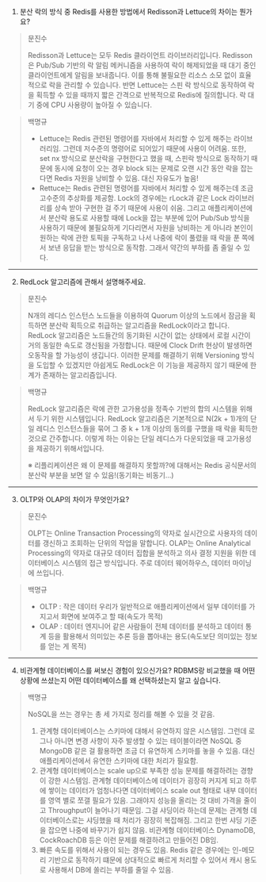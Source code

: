 1. 분산 락의 방식 중 Redis를 사용한 방법에서 Redisson과 Lettuce의 차이는 뭔가요?

> 문진수
>
> Redisson과 Lettuce는 모두 Redis 클라이언트 라이브러리입니다. Redisson은 Pub/Sub 기반의 락 알림 메커니즘을 사용하여 락이 해제되었을 때 대기 중인 클라이언트에게 알림을 보내줍니다. 이를 통해 불필요한 리소스 소모 없이 효율적으로 락을 관리할 수 있습니다. 반면 Lettuce는 스핀 락 방식으로 동작하여 락을 획득할 수 있을 때까지 짧은 간격으로 반복적으로 Redis에 질의합니다. 락 대기 중에 CPU 사용량이 높아질 수 있습니다.

> 백명규
> 
> - Lettuce는 Redis 관련된 명령어를 자바에서 처리할 수 있게 해주는 라이브러리임. 그런데 저수준의 명령어로 되어있기 때문에 사용이 어려움. 
> 또한, set nx 방식으로 분산락을 구현한다고 했을 때, 스핀락 방식으로 동작하기 때문에 동시에 요청이 오는 경우 block 되는 문제로 오랜 시간 동안 락을 잡는다면
> Redis 자원을 낭비할 수 있음. 대신 자유도가 높음!
> - Rettuce는 Redis 관련된 명령어를 자바에서 처리할 수 있게 해주는데 조금 고수준의 추상화를 제공함. Lock의 경우에는 rLock과 같은 Lock 라이브러리를
> 상속 받아 구현한 걸 주기 때문에 사용이 쉬움. 그리고 애플리케이션에서 분산락 용도로 사용할 때에 Lock을 잡는 부분에 있어 Pub/Sub 방식을 사용하기 때문에
> 불필요하게 기다리면서 자원을 낭비하는 게 아니라 본인이 원하는 락에 관한 토픽을 구독하고 나서 나중에 락이 풀렸을 때 락을 푼 쪽에서 보낸 응답을 받는 방식으로 동작함.
> 그래서 약간의 부하를 좀 줄일 수 있다.
---
2. RedLock 알고리즘에 관해서 설명해주세요.

> 문진수
>
> N개의 레디스 인스턴스 노드들을 이용하여 Quorum  이상의 노드에서 잠금을 획득하면 분산락 획득으로 취급하는 알고리즘을 RedLock이라고 합니다. RedLock 알고리즘은 노드들간의 동기화된 시간이 없는 상태에서 로컬 시간이 거의 동일한 속도로 갱신됨을 가정합니다. 때문에 Clock Drift 현상이 발생하면 오동작을 할 가능성이 생깁니다. 이러한 문제를 해결하기 위해 Versioning 방식을 도입할 수 있겠지만 아쉽게도 RedLock은 이 기능을 제공하지 않기 때문에 한계가 존재하는 알고리즘입니다.

> 백명규
> 
> RedLock 알고리즘은 락에 관한 고가용성을 정족수 기반의 합의 시스템을 위해서 두기 위한 시스템입니다.
> RedLock 알고리즘은 기본적으로 N(2k + 1)개의 단일 레디스 인스턴스들을 묶어 그 중 k + 1개 이상의 동의를 구했을 때 락을 획득한 것으로 간주합니다.
> 이렇게 하는 이유는 단일 레디스가 다운되었을 때 고가용성을 제공하기 위해서입니다.
> 
> ※ 리플리케이션은 왜 이 문제를 해결하지 못할까?에 대해서는 Redis 공식문서의 분산락 부분을 보면 알 수 있음!(동기화는 비동기...)

---
3. OLTP와 OLAP의 차이가 무엇인가요?

> 문진수
>
> OLPT는 Online Transaction Processing의 약자로 실시간으로 사용자의 데이터를 갱신하고 조회하는 단위의 작업을 말합니다. OLAP는 Online Analytical Processing의 약자로 대규모 데이터 집합을 분석하고 의사 결정 지원을 위한 데이터베이스 시스템의 접근 방식입니다. 주로 데이터 웨어하우스, 데이터 마이닝에 쓰입니다.

> 백명규
> 
> - OLTP : 작은 데이터 우리가 일반적으로 애플리케이션에서 일부 데이터를 가지고서 화면에 보여주고 할 때(속도가 목적)
> - OLAP : 데이터 엔지니어 같은 사람들이 전체 데이터를 분석하고 데이터 통계 등을 활용해서 의미있는 추론 등을 뽑아내는 용도(속도보단 의미있는 정보를 얻는 게 목적) 

---
4. 비관계형 데이터베이스를 써보신 경험이 있으신가요? 
RDBMS랑 비교했을 때 어떤 상황에 쓰셨는지 어떤 데이터베이스를 왜 선택하셨는지 알고 싶습니다.

> 백명규
> 
> NoSQL을 쓰는 경우는 총 세 가지로 정리를 해볼 수 있을 것 같음.
> 
> 1. 관계형 데이터베이스는 스키마에 대해서 유연하지 않은 시스템임. 그런데 로그나 아니면 변경 사항이 자주 발생할 수 있는 테이블이라면
> NoSQL 중 MongoDB 같은 걸 활용하면 조금 더 유연하게 스키마를 놓을 수 있음. 대신 애플리케이션에서 유연한 스키마에 대한 처리가 필요함.
> 2. 관계형 데이터베이스는 scale up으로 부족한 성능 문제를 해결하려는 경향이 강한 시스템임. 관계형 데이터베이스에 데이터가 굉장히 커지게 되고
> 하루에 쌓이는 데이터가 엄청나다면 데이터베이스 scale out 형태로 내부 데이터를 영역 별로 쪼갤 필요가 있음. 
> 그래야지 성능을 올리는 것 대비 가격을 줄이고 Throughput이 늘어나기 때문임. 
> 그걸 샤딩이라 하는데 문제는 관계형 데이터베이스로는 샤딩했을 때 처리가 굉장히 복잡해짐. 그리고 한번 샤딩 기준을 잡으면 나중에 바꾸기가 쉽지 않음.
> 비관계형 데이터베이스 DynamoDB, CockRoachDB 등은 이런 문제를 해결하려고 만들어진 DB임.
> 3. 빠른 속도를 위해서 사용이 되는 경우도 있음. Redis 같은 경우에는 인-메모리 기반으로 동작하기 떄문에 상대적으로 빠르게 처리할 수 있어서
> 캐시 용도로 사용해서 DB에 쏠리는 부하를 줄일 수 있음.